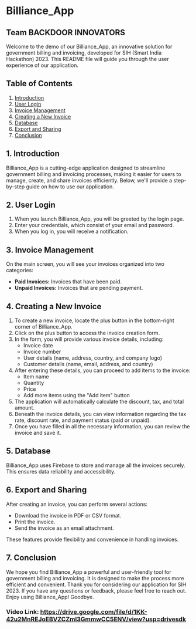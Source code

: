 # Billiance_App

## Team BACKDOOR INNOVATORS


Welcome to the demo of our Billiance_App, an innovative solution for government billing and invoicing, developed for SIH (Smart India Hackathon) 2023. This README file will guide you through the user experience of our application.

## Table of Contents

1. [Introduction](#introduction)
2. [User Login](#user-login)
3. [Invoice Management](#invoice-management)
4. [Creating a New Invoice](#creating-a-new-invoice)
5. [Database](#database)
6. [Export and Sharing](#export-and-sharing)
7. [Conclusion](#conclusion)

## 1. Introduction

Billiance_App is a cutting-edge application designed to streamline government billing and invoicing processes, making it easier for users to manage, create, and share invoices efficiently. Below, we'll provide a step-by-step guide on how to use our application.

## 2. User Login

1. When you launch Billiance_App, you will be greeted by the login page.
2. Enter your credentials, which consist of your email and password.
3. When you log in, you will receive a notification.

## 3. Invoice Management

On the main screen, you will see your invoices organized into two categories:

- **Paid Invoices:** Invoices that have been paid.
- **Unpaid Invoices:** Invoices that are pending payment.

## 4. Creating a New Invoice

1. To create a new invoice, locate the plus button in the bottom-right corner of Billiance_App.
2. Click on the plus button to access the invoice creation form.
3. In the form, you will provide various invoice details, including:
   - Invoice date
   - Invoice number
   - User details (name, address, country, and company logo)
   - Customer details (name, email, address, and country)
4. After entering these details, you can proceed to add items to the invoice:
   - Item name
   - Quantity
   - Price
   - Add more items using the "Add item" button
5. The application will automatically calculate the discount, tax, and total amount.
6. Beneath the invoice details, you can view information regarding the tax rate, discount rate, and payment status (paid or unpaid).
7. Once you have filled in all the necessary information, you can review the invoice and save it.

## 5. Database

Billiance_App uses Firebase to store and manage all the invoices securely. This ensures data reliability and accessibility.

## 6. Export and Sharing

After creating an invoice, you can perform several actions:

- Download the invoice in PDF or CSV format.
- Print the invoice.
- Send the invoice as an email attachment.

These features provide flexibility and convenience in handling invoices.

## 7. Conclusion

We hope you find Billiance_App a powerful and user-friendly tool for government billing and invoicing. It is designed to make the process more efficient and convenient. Thank you for considering our application for SIH 2023. If you have any questions or feedback, please feel free to reach out. Enjoy using Billiance_App! Goodbye.

### Video Link: https://drive.google.com/file/d/1KK-42u2MnREJoEBVZCZml3GmmwCC5ENV/view?usp=drivesdk
